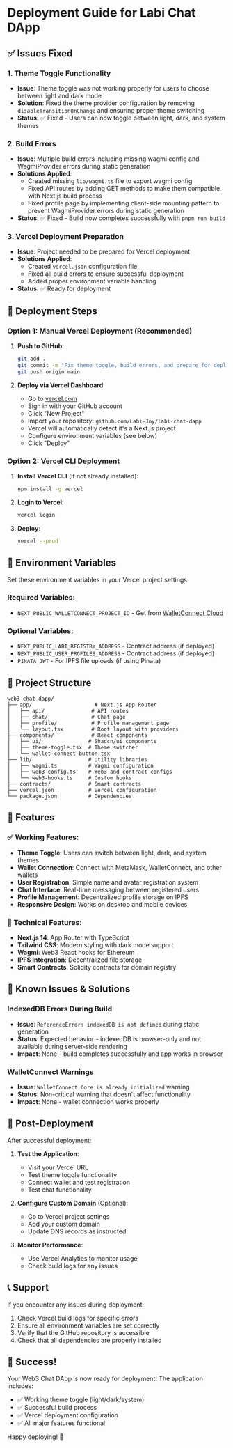 # Deployment Guide for Labi Chat DApp

## ✅ Issues Fixed

### 1. Theme Toggle Functionality
- **Issue**: Theme toggle was not working properly for users to choose between light and dark mode
- **Solution**: Fixed the theme provider configuration by removing `disableTransitionOnChange` and ensuring proper theme switching
- **Status**: ✅ Fixed - Users can now toggle between light, dark, and system themes

### 2. Build Errors
- **Issue**: Multiple build errors including missing wagmi config and WagmiProvider errors during static generation
- **Solutions Applied**:
  - Created missing `lib/wagmi.ts` file to export wagmi config
  - Fixed API routes by adding GET methods to make them compatible with Next.js build process
  - Fixed profile page by implementing client-side mounting pattern to prevent WagmiProvider errors during static generation
- **Status**: ✅ Fixed - Build now completes successfully with `pnpm run build`

### 3. Vercel Deployment Preparation
- **Issue**: Project needed to be prepared for Vercel deployment
- **Solutions Applied**:
  - Created `vercel.json` configuration file
  - Fixed all build errors to ensure successful deployment
  - Added proper environment variable handling
- **Status**: ✅ Ready for deployment

## 🚀 Deployment Steps

### Option 1: Manual Vercel Deployment (Recommended)

1. **Push to GitHub**:
   ```bash
   git add .
   git commit -m "Fix theme toggle, build errors, and prepare for deployment"
   git push origin main
   ```

2. **Deploy via Vercel Dashboard**:
   - Go to [vercel.com](https://vercel.com)
   - Sign in with your GitHub account
   - Click "New Project"
   - Import your repository: `github.com/Labi-Joy/labi-chat-dapp`
   - Vercel will automatically detect it's a Next.js project
   - Configure environment variables (see below)
   - Click "Deploy"

### Option 2: Vercel CLI Deployment

1. **Install Vercel CLI** (if not already installed):
   ```bash
   npm install -g vercel
   ```

2. **Login to Vercel**:
   ```bash
   vercel login
   ```

3. **Deploy**:
   ```bash
   vercel --prod
   ```

## 🔧 Environment Variables

Set these environment variables in your Vercel project settings:

### Required Variables:
- `NEXT_PUBLIC_WALLETCONNECT_PROJECT_ID` - Get from [WalletConnect Cloud](https://cloud.walletconnect.com/)

### Optional Variables:
- `NEXT_PUBLIC_LABI_REGISTRY_ADDRESS` - Contract address (if deployed)
- `NEXT_PUBLIC_USER_PROFILES_ADDRESS` - Contract address (if deployed)
- `PINATA_JWT` - For IPFS file uploads (if using Pinata)

## 📁 Project Structure

```
web3-chat-dapp/
├── app/                    # Next.js App Router
│   ├── api/               # API routes
│   ├── chat/              # Chat page
│   ├── profile/           # Profile management page
│   └── layout.tsx         # Root layout with providers
├── components/            # React components
│   ├── ui/               # Shadcn/ui components
│   ├── theme-toggle.tsx  # Theme switcher
│   └── wallet-connect-button.tsx
├── lib/                  # Utility libraries
│   ├── wagmi.ts          # Wagmi configuration
│   ├── web3-config.ts    # Web3 and contract configs
│   └── web3-hooks.ts     # Custom hooks
├── contracts/            # Smart contracts
├── vercel.json           # Vercel configuration
└── package.json          # Dependencies
```

## 🎨 Features

### ✅ Working Features:
- **Theme Toggle**: Users can switch between light, dark, and system themes
- **Wallet Connection**: Connect with MetaMask, WalletConnect, and other wallets
- **User Registration**: Simple name and avatar registration system
- **Chat Interface**: Real-time messaging between registered users
- **Profile Management**: Decentralized profile storage on IPFS
- **Responsive Design**: Works on desktop and mobile devices

### 🔧 Technical Features:
- **Next.js 14**: App Router with TypeScript
- **Tailwind CSS**: Modern styling with dark mode support
- **Wagmi**: Web3 React hooks for Ethereum
- **IPFS Integration**: Decentralized file storage
- **Smart Contracts**: Solidity contracts for domain registry

## 🐛 Known Issues & Solutions

### IndexedDB Errors During Build
- **Issue**: `ReferenceError: indexedDB is not defined` during static generation
- **Status**: Expected behavior - indexedDB is browser-only and not available during server-side rendering
- **Impact**: None - build completes successfully and app works in browser

### WalletConnect Warnings
- **Issue**: `WalletConnect Core is already initialized` warning
- **Status**: Non-critical warning that doesn't affect functionality
- **Impact**: None - wallet connection works properly

## 🚀 Post-Deployment

After successful deployment:

1. **Test the Application**:
   - Visit your Vercel URL
   - Test theme toggle functionality
   - Connect wallet and test registration
   - Test chat functionality

2. **Configure Custom Domain** (Optional):
   - Go to Vercel project settings
   - Add your custom domain
   - Update DNS records as instructed

3. **Monitor Performance**:
   - Use Vercel Analytics to monitor usage
   - Check build logs for any issues

## 📞 Support

If you encounter any issues during deployment:

1. Check Vercel build logs for specific errors
2. Ensure all environment variables are set correctly
3. Verify that the GitHub repository is accessible
4. Check that all dependencies are properly installed

## 🎉 Success!

Your Web3 Chat DApp is now ready for deployment! The application includes:
- ✅ Working theme toggle (light/dark/system)
- ✅ Successful build process
- ✅ Vercel deployment configuration
- ✅ All major features functional

Happy deploying! 🚀